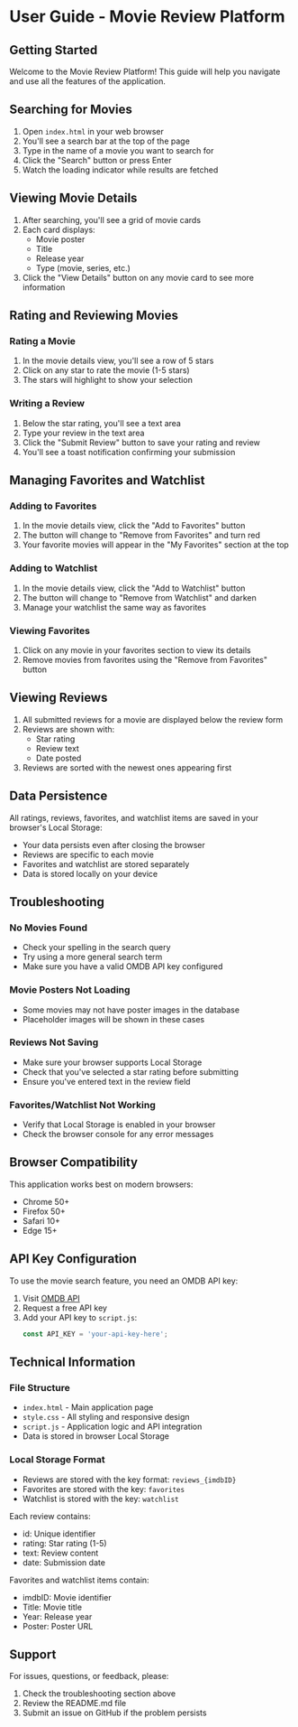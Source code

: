# User Guide - Movie Review Platform

## Getting Started

Welcome to the Movie Review Platform! This guide will help you navigate and use all the features of the application.

## Searching for Movies

1. Open `index.html` in your web browser
2. You'll see a search bar at the top of the page
3. Type in the name of a movie you want to search for
4. Click the "Search" button or press Enter
5. Watch the loading indicator while results are fetched

## Viewing Movie Details

1. After searching, you'll see a grid of movie cards
2. Each card displays:
   - Movie poster
   - Title
   - Release year
   - Type (movie, series, etc.)
3. Click the "View Details" button on any movie card to see more information

## Rating and Reviewing Movies

### Rating a Movie
1. In the movie details view, you'll see a row of 5 stars
2. Click on any star to rate the movie (1-5 stars)
3. The stars will highlight to show your selection

### Writing a Review
1. Below the star rating, you'll see a text area
2. Type your review in the text area
3. Click the "Submit Review" button to save your rating and review
4. You'll see a toast notification confirming your submission

## Managing Favorites and Watchlist

### Adding to Favorites
1. In the movie details view, click the "Add to Favorites" button
2. The button will change to "Remove from Favorites" and turn red
3. Your favorite movies will appear in the "My Favorites" section at the top

### Adding to Watchlist
1. In the movie details view, click the "Add to Watchlist" button
2. The button will change to "Remove from Watchlist" and darken
3. Manage your watchlist the same way as favorites

### Viewing Favorites
1. Click on any movie in your favorites section to view its details
2. Remove movies from favorites using the "Remove from Favorites" button

## Viewing Reviews

1. All submitted reviews for a movie are displayed below the review form
2. Reviews are shown with:
   - Star rating
   - Review text
   - Date posted
3. Reviews are sorted with the newest ones appearing first

## Data Persistence

All ratings, reviews, favorites, and watchlist items are saved in your browser's Local Storage:
- Your data persists even after closing the browser
- Reviews are specific to each movie
- Favorites and watchlist are stored separately
- Data is stored locally on your device

## Troubleshooting

### No Movies Found
- Check your spelling in the search query
- Try using a more general search term
- Make sure you have a valid OMDB API key configured

### Movie Posters Not Loading
- Some movies may not have poster images in the database
- Placeholder images will be shown in these cases

### Reviews Not Saving
- Make sure your browser supports Local Storage
- Check that you've selected a star rating before submitting
- Ensure you've entered text in the review field

### Favorites/Watchlist Not Working
- Verify that Local Storage is enabled in your browser
- Check the browser console for any error messages

## Browser Compatibility

This application works best on modern browsers:
- Chrome 50+
- Firefox 50+
- Safari 10+
- Edge 15+

## API Key Configuration

To use the movie search feature, you need an OMDB API key:
1. Visit [OMDB API](http://www.omdbapi.com/apikey.aspx)
2. Request a free API key
3. Add your API key to `script.js`:
   ```javascript
   const API_KEY = 'your-api-key-here';
   ```

## Technical Information

### File Structure
- `index.html` - Main application page
- `style.css` - All styling and responsive design
- `script.js` - Application logic and API integration
- Data is stored in browser Local Storage

### Local Storage Format
- Reviews are stored with the key format: `reviews_{imdbID}`
- Favorites are stored with the key: `favorites`
- Watchlist is stored with the key: `watchlist`

Each review contains:
- id: Unique identifier
- rating: Star rating (1-5)
- text: Review content
- date: Submission date

Favorites and watchlist items contain:
- imdbID: Movie identifier
- Title: Movie title
- Year: Release year
- Poster: Poster URL

## Support

For issues, questions, or feedback, please:
1. Check the troubleshooting section above
2. Review the README.md file
3. Submit an issue on GitHub if the problem persists